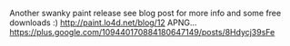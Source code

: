 Another swanky paint release see blog post for more info and some free downloads :)  http://paint.lo4d.net/blog/12  APNG… https://plus.google.com/109440170884180647149/posts/8Hdycj39sFe